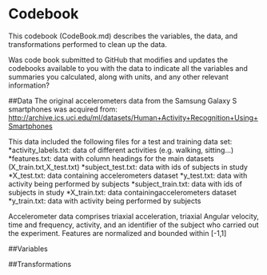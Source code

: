 # Codebook

This codebook (CodeBook.md) describes the variables, the data, and transformations performed to clean up the data.

Was code book submitted to GitHub that modifies and updates the codebooks available to you with the data to indicate all the variables and summaries you calculated, along with units, and any other relevant information?

##Data
The original accelerometers data from the Samsung Galaxy S smartphones was acquired from: http://archive.ics.uci.edu/ml/datasets/Human+Activity+Recognition+Using+Smartphones 

This data included the following files for a test and training data set:
*activity_labels.txt: data of different activities (e.g. walking, sitting...)
*features.txt: data with column headings for the main datasets (X_train.txt,X_test.txt)
*subject_test.txt: data with ids of subjects in study
*X_test.txt: data containing accelerometers dataset
*y_test.txt: data with activity being performed by subjects
*subject_train.txt: data with ids of subjects in study
*X_train.txt: data containingaccelerometers dataset
*y_train.txt: data with activity being performed by subjects

Accelerometer data comprises triaxial acceleration, triaxial Angular velocity, time and frequency, activity, and an identifier of the subject who carried out the experiment. Features are normalized and bounded within [-1,1] 

##Variables

##Transformations

